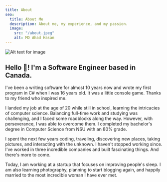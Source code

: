 ```yaml
---
title: About
seo:
  title: About Me
  description: About me, my experience, and my passion.
  image:
    src: "/about.jpeg"
    alt: MD Ahad Hasan
---
```


![Alt text for image](/about.jpeg)

## Hello 👋! I'm a Software Engineer based in Canada.

I've been a writing software for almost 10 years now and wrote my first program in C# when I was 16 years old. It was a little console game. Thanks to my friend who inspired me.

I landed my job at the age of 20 while still in school, learning the intricacies of computer science. Balancing full-time work and studying was challenging, and I faced some roadblocks along the way. However, with perseverance, I was able to overcome them. I completed my bachelor's degree in Computer Science from NSU with an 80% grade.

I spent the next few years coding, traveling, discovering new places, taking pictures, and interacting with the unknown. I haven't stopped working since. I've worked in three incredible companies and built fascinating things. And there's more to come.

Today, I am working at a startup that focuses on improving people's sleep. I am also learning photography, planning to start blogging again, and happily married to the most incredible woman I have ever met.

